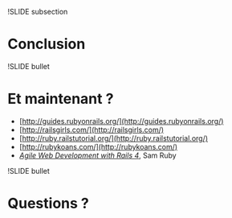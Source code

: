 !SLIDE subsection
# Conclusion

!SLIDE bullet
# Et maintenant ?

- [http://guides.rubyonrails.org/](http://guides.rubyonrails.org/)
- [http://railsgirls.com/](http://railsgirls.com/)
- [http://ruby.railstutorial.org/](http://ruby.railstutorial.org/)
- [http://rubykoans.com/](http://rubykoans.com/)
- _[Agile Web Development with Rails 4](http://pragprog.com/book/rails4/agile-web-development-with-rails-4)_, Sam Ruby

!SLIDE bullet
# Questions ?
